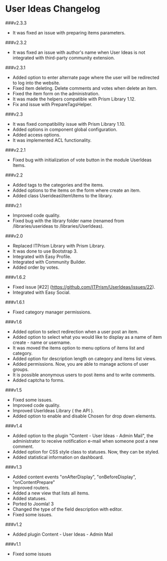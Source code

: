User Ideas Changelog
==========================

###v2.3.3
* It was fixed an issue with preparing items parameters.

###v2.3.2
* It was fixed an issue with author's name when User Ideas is not integrated with third-party community extension.

###v2.3.1
* Added option to enter alternate page where the user will be redirected to log into the website.
* Fixed item deleting. Delete comments and votes when delete an item.
* Fixed the item form on the administration.
* It was made the helpers compatible with Prism Library 1.12.
* Fix and issue with PrepareTagsHelper.

###v2.3
* It was fixed compatibility issue with Prism Library 1.10.
* Added options in component global configuration.
* Added access options.
* It was implemented ACL functionality.

###v2.2.1
* Fixed bug with initialization of vote button in the module UserIdeas Items.

###v2.2
* Added tags to the categories and the items.
* Added options to the items on the form where create an item.
* Added class Userideas\Item\Items to the library.

###v2.1
* Improved code quality.
* Fixed bug with the library folder name (renamed from /libraries/userideas to /libraries/UserIdeas).

###v2.0
* Replaced ITPrism Library with Prism Library.
* It was done to use Bootstrap 3.
* Integrated with Easy Profile.
* Integrated with Community Builder.
* Added order by votes.

###v1.6.2
* Fixed issue [#22] (https://github.com/ITPrism/UserIdeas/issues/22).
* Integrated with Easy Social.

###v1.6.1
* Fixed category manager permissions.

###v1.6
* Added option to select redirection when a user post an item.
* Added option to select what you would like to display as a name of item create - name or username.
* It was moved the items option to menu options of items list and category.
* Added option for description length on category and items list views.
* Added permissions. Now, you are able to manage actions of user groups.
* It is possible anonymous users to post items and to write comments.
* Added captcha to forms.

###v1.5
* Fixed some issues.
* Improved code quality.
* Improved UserIdeas Library ( the API ).
* Added option to enable and disable Chosen for drop down elements.

###v1.4
* Added option to the plugin "Content - User Ideas - Admin Mail", the administrator to receive notification e-mail when someone post a new comment.
* Added option for CSS style class to statuses. Now, they can be styled.
* Added statistical information on dashboard.

###v1.3

* Added content events "onAfterDisplay", "onBeforeDisplay", "onContentPrepare"
* Improved routers.
* Added a new view that lists all items.
* Added statuses.
* Ported to Joomla! 3
* Changed the type of the field description with editor.
* Fixed some issues.

###v1.2

* Added plugin Content - User Ideas - Admin Mail

###v1.1

* Fixed some issues